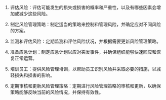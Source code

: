 

1. 评估风险：评估可能发生的损失或损害的概率和严重性，以及有哪些因素会增加或减少这些风险。

2. 制定风险管理策略：制定适当的策略来控制和管理风险，并确定应对不同风险的方案。

3. 监测和评估风险：定期监测和评估风险状况，并根据需要更新风险管理策略。

4. 准备应急计划：制定应急计划以应对突发事件，并确保组织能够快速回应和恢复正常运营。

5. 培训员工：提供风险管理培训，以帮助员工识别风险并采取必要的措施，以减轻损失和损害的影响。

6. 定期审核和更新风险管理策略：定期进行风险管理策略的审核和更新，以确保策略能够反映当前的风险情况，并保持有效性。